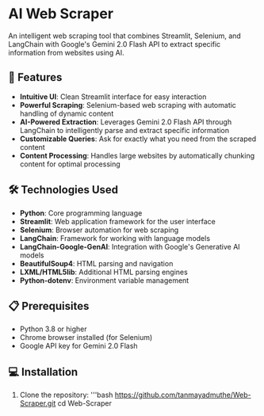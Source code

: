 # AI Web Scraper

An intelligent web scraping tool that combines Streamlit, Selenium, and LangChain with Google's Gemini 2.0 Flash API to extract specific information from websites using AI.

## 🚀 Features

- **Intuitive UI**: Clean Streamlit interface for easy interaction
- **Powerful Scraping**: Selenium-based web scraping with automatic handling of dynamic content
- **AI-Powered Extraction**: Leverages Gemini 2.0 Flash API through LangChain to intelligently parse and extract specific information
- **Customizable Queries**: Ask for exactly what you need from the scraped content
- **Content Processing**: Handles large websites by automatically chunking content for optimal processing

## 🛠️ Technologies Used

- **Python**: Core programming language
- **Streamlit**: Web application framework for the user interface
- **Selenium**: Browser automation for web scraping
- **LangChain**: Framework for working with language models
- **LangChain-Google-GenAI**: Integration with Google's Generative AI models
- **BeautifulSoup4**: HTML parsing and navigation
- **LXML/HTML5lib**: Additional HTML parsing engines
- **Python-dotenv**: Environment variable management

## 📋 Prerequisites

- Python 3.8 or higher
- Chrome browser installed (for Selenium)
- Google API key for Gemini 2.0 Flash

## 💻 Installation

1. Clone the repository:
'''bash
https://github.com/tanmayadmuthe/Web-Scraper.git
cd Web-Scraper
